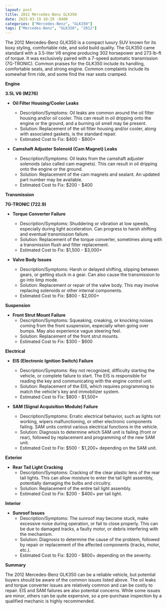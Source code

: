 ```yaml
---
layout: post
title: 2012 Mercedes-Benz GLK350
date: 2025-03-19 10:29 -0400
categories: ["Mercedes-Benz", "GLK350"]
tags: ["Mercedes-Benz", "GLK350", "2012"]
---
```

The 2012 Mercedes-Benz GLK350 is a compact luxury SUV known for its boxy styling, comfortable ride, and solid build quality. The GLK350 came standard with a 3.5-liter V6 engine producing 302 horsepower and 273 lb-ft of torque. It was exclusively paired with a 7-speed automatic transmission (7G-TRONIC). Common praises for the GLK350 include its handling, comfortable seats, and strong engine. Common complaints include its somewhat firm ride, and some find the rear seats cramped.

**Engine**

**3.5L V6 (M276)**
* **Oil Filter Housing/Cooler Leaks**
    * Description/Symptoms: Oil leaks are common around the oil filter housing and/or oil cooler. This can result in oil dripping onto the engine or the ground, and a burning oil smell may be present.
    * Solution: Replacement of the oil filter housing and/or cooler, along with associated gaskets, is the standard repair.
    * Estimated Cost to Fix: $400 - $800+

* **Camshaft Adjuster Solenoid (Cam Magnet) Leaks**
    * Description/Symptoms: Oil leaks from the camshaft adjuster solenoids (also called cam magnets). This can result in oil dripping onto the engine or the ground.
    * Solution: Replacement of the cam magnets and sealant. An updated part number may be available.
    * Estimated Cost to Fix: $200 - $400

**Transmission**

**7G-TRONIC (722.9)**

* **Torque Converter Failure**
    * Description/Symptoms: Shuddering or vibration at low speeds, especially during light acceleration. Can progress to harsh shifting and eventual transmission failure.
    * Solution: Replacement of the torque converter, sometimes along with a transmission flush and filter replacement.
    * Estimated Cost to Fix: $1,500 - $3,000+

* **Valve Body Issues**
    * Description/Symptoms: Harsh or delayed shifting, slipping between gears, or getting stuck in a gear. Can also cause the transmission to go into limp mode.
    * Solution: Replacement or repair of the valve body. This may involve replacing solenoids or other internal components.
    * Estimated Cost to Fix: $800 - $2,000+

**Suspension**

* **Front Strut Mount Failure**
    * Description/Symptoms: Squeaking, creaking, or knocking noises coming from the front suspension, especially when going over bumps. May also experience vague steering feel.
    * Solution: Replacement of the front strut mounts.
    * Estimated Cost to Fix: $300 - $600

**Electrical**

* **EIS (Electronic Ignition Switch) Failure**
    * Description/Symptoms: Key not recognized, difficulty starting the vehicle, or complete failure to start. The EIS is responsible for reading the key and communicating with the engine control unit.
    * Solution: Replacement of the EIS, which requires programming to match the vehicle's key and immobilizer system.
    * Estimated Cost to Fix: $800 - $1,500+

* **SAM (Signal Acquisition Module) Failure**
    * Description/Symptoms: Erratic electrical behavior, such as lights not working, wipers malfunctioning, or other electronic components failing. SAM units control various electrical functions in the vehicle.
    * Solution: Diagnosis to determine which SAM unit is failing (front or rear), followed by replacement and programming of the new SAM unit.
    * Estimated Cost to Fix: $500 - $1,200+ depending on the SAM unit.

**Exterior**

* **Rear Tail Light Cracking**
    * Description/Symptoms: Cracking of the clear plastic lens of the rear tail lights. This can allow moisture to enter the tail light assembly, potentially damaging the bulbs and circuitry.
    * Solution: Replacement of the entire tail light assembly.
    * Estimated Cost to Fix: $200 - $400+ per tail light.

**Interior**

* **Sunroof Issues**
    * Description/Symptoms: The sunroof may become stuck, make excessive noise during operation, or fail to close properly. This can be due to damaged tracks, a faulty motor, or debris interfering with the mechanism.
    * Solution: Diagnosis to determine the cause of the problem, followed by repair or replacement of the affected components (tracks, motor, etc.).
    * Estimated Cost to Fix: $200 - $800+ depending on the severity.

**Summary**

The 2012 Mercedes-Benz GLK350 can be a reliable vehicle, but potential buyers should be aware of the common issues listed above. The oil leaks and torque converter issues are relatively common and can be costly to repair. EIS and SAM failures are also potential concerns. While some issues are minor, others can be quite expensive, so a pre-purchase inspection by a qualified mechanic is highly recommended.

